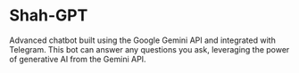 # Shah-GPT
Advanced chatbot built using the Google Gemini API and integrated with Telegram. This bot can answer any questions you ask, leveraging the power of generative AI from the Gemini API.
